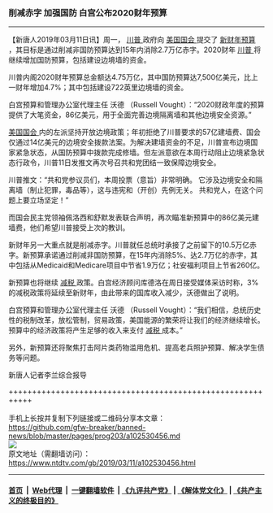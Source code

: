 ### 削减赤字 加强国防 白宫公布2020财年预算
------------------------

<div class="post_content" itemprop="articleBody">
 <p>
  【新唐人2019年03月11日讯】周一，
  <a href="https://www.ntdtv.com/gb/川普.htm">
   川普
  </a>
  政府向
  <a href="https://www.ntdtv.com/gb/美国国会.htm">
   美国国会
  </a>
  提交了
  <a href="https://www.ntdtv.com/gb/新财年预算.htm">
   新财年预算
  </a>
  ，其目标是通过削减非国防预算达到15年内消除2.7万亿赤字。2020财年
  <a href="https://www.ntdtv.com/gb/川普.htm">
   川普
  </a>
  将继续增加国防预算，包括建设边境墙的资金。
 </p>
 <p>
  川普内阁2020财年预算总金额达4.75万亿，其中国防预算达7,500亿美元，比上一财年增加4.7%；其中包括建设722英里边境墙的资金。
 </p>
 <p>
  白宫预算和管理办公室代理主任 沃德 （Russell Vought）：“2020财政年度的预算提供了大笔资金，86亿美元，用于全面完善边境隔离墙和其他边境安全资源。”
 </p>
 <p>
  <a href="https://www.ntdtv.com/gb/美国国会.htm">
   美国国会
  </a>
  内的左派坚持开放边境政策；年初拒绝了川普要求的57亿建墙费、国会仅通过14亿美元的边境安全拨款法案。为解决建墙资金的不足，川普宣布边境国家紧急状态，从国防预算中拨款完成修墙。但左派意欲在本周行动阻止边境紧急状态行政令，川普11日发推文再次号召共和党团结一致保障边境安全。
 </p>
 <p>
  川普推文：“共和党参议员们，本周投票（意旨）非常明确。 它涉及边境安全和隔离墙（制止犯罪，毒品等），这与违宪和（开创）先例无关。 共和党人，在这个问题上要立场坚定！”
 </p>
 <p>
  而国会民主党领袖佩洛西和舒默发表联合声明，再次瞄准新预算中的86亿美元建墙费，他们希望川普接受上次的教训。
 </p>
 <p>
  新财年另一大重点就是削减赤字。川普就任总统时承接了之前留下的10.5万亿赤字。新预算承诺通过削减非国防预算，在15年内消除5%、达2.7万亿的赤字，其中包括从Medicaid和Medicare项目中节省1.9万亿；社安福利项目上节省260亿。
 </p>
 <p>
  新预算也将继续
  <a href="https://www.ntdtv.com/gb/减税.htm">
   减税
  </a>
  政策。白宫经济顾问库德洛在周日接受媒体采访时称，3%的减税政策将延续至新财年，由此带来的国库收入减少，沃德做出了说明。
 </p>
 <p>
  白宫预算和管理办公室代理主任 沃德 （Russell Vought）：“我们相信，总统历史性的税制改革，放松管制，贸易政策，美国能源的繁荣将让我们的经济继续增长。 预算中的经济政策将产生足够的收入来支付
  <a href="https://www.ntdtv.com/gb/减税.htm">
   减税
  </a>
  成本。”
 </p>
 <p>
  另外，新预算还将聚焦打击阿片类药物滥用危机、提高老兵照护预算、解决学生债务等问题。
 </p>
 <p>
  新唐人记者李兰综合报导
 </p>
 <div class="single_ad">
 </div>
</div>

+++++++++++++++++++++++++++++++++++++++++++++++++++++++++++<br/><br/>
手机上长按并复制下列链接或二维码分享本文章：<br/>
https://github.com/gfw-breaker/banned-news/blob/master/pages/prog203/a102530456.md <br/>
<a href='https://github.com/gfw-breaker/banned-news/blob/master/pages/prog203/a102530456.md'><img src='https://github.com/gfw-breaker/banned-news/blob/master/pages/prog203/a102530456.md.png'/></a> <br/>
原文地址（需翻墙访问）：https://www.ntdtv.com/gb/2019/03/11/a102530456.html


------------------------
#### [首页](https://github.com/gfw-breaker/banned-news/blob/master/README.md) &nbsp;|&nbsp; [Web代理](https://github.com/labour-camp/helloworld) &nbsp;|&nbsp; [一键翻墙软件](https://github.com/gfw-breaker/nogfw/blob/master/README.md) &nbsp;| [《九评共产党》](https://github.com/gfw-breaker/9ping.md/blob/master/README.md#九评之一评共产党是什么) | [《解体党文化》](https://github.com/gfw-breaker/jtdwh.md/blob/master/README.md) | [《共产主义的终极目的》](https://github.com/gfw-breaker/gczydzjmd.md/blob/master/README.md)


